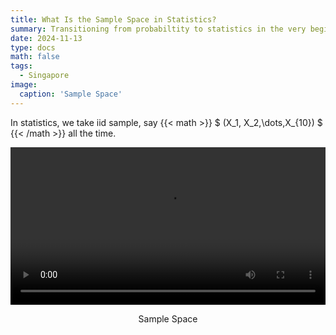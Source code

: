 ```yaml
---
title: What Is the Sample Space in Statistics?
summary: Transitioning from probabiltity to statistics in the very beginning concept
date: 2024-11-13
type: docs
math: false
tags:
  - Singapore
image:
  caption: 'Sample Space'
---
```


In statistics, we take iid sample, say 
{{< math >}}
$
(X_1, X_2,\dots,X_{10})
$
{{< /math >}}
all the time.

<div style="display: flex; flex-direction: column; align-items: center; margin-bottom: 20px; width: 100%;">
  <video controls style="width: 100%;">
    <source src="images/6120-v1tut-space.mp4" type="video/mp4">
    Your browser does not support the video tag.
  </video>
  <p style="text-align: center; width: 100%;">Sample Space</p>
</div>